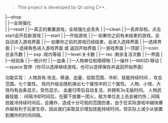 > Thie project is developed by Qt using C++.

|—shop\
|    |—全局强化\
|
|—reset
|   |—真正的重置游戏，全局强化会丢失
|
|—clean
|   |—丢弃存档，点击start会开启新游戏
|
|—start
|     |—开始游戏
|              |— 如果你之前有未结束的游戏，会自动进入游戏界面
|              |— 如果你之前的游戏已经结束，会进入选择界面
|
|—选择界面
|          |—选择角色进入游戏界面 或 返回开始界面
|
|—游戏界面
           |—顶部
           |      |—coin:总金币数
           |      |— exp :局内等级 
           |      |—level:关卡数
           |      |— rec :剩余复活次数
           |
           |—界面
           |      |—经验条
           |      |—倒计时
           |      |—血条
           |      |—人物单位和障碍物
           |
           |—操作
                  |—WASD:移动
                  |—space:暂停（你可以选择继续游戏，也可以选择保存并返回开始界面）

功能实现：
	人物具有:攻击、移速、血量、拾取范围、冷却、技能持续时间 、攻击范围，七个属性。
	局内升级会随机弹出七个属性中的三个属性。
	人物、小怪、大怪均有血条显示，受伤显示。
	血量归零后自动复活，并拥有3s无敌时间。
	人物武器技能：
		间隔冷却时间后，在脚下放置一团火，敌方单位走上去会被灼伤；间隔技能冷持续时间后，会爆炸，造成十分可观的范围伤害，由于在实际游戏中越快爆炸越有利于玩家生存，因此我们采取显示增加技能持续时间，但实际上减少从放置到爆炸的时间间隔。
